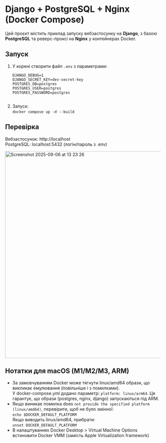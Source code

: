 # Django + PostgreSQL + Nginx (Docker Compose)

Цей проєкт містить приклад запуску вебзастосунку на **Django**, з базою **PostgreSQL** та реверс-проксі на **Nginx** у контейнерах Docker.  

## Запуск
  
1. У корені створити файл `.env` з параметрами:
   ```
   DJANGO_DEBUG=1
   DJANGO_SECRET_KEY=dev-secret-key
   POSTGRES_DB=postgres
   POSTGRES_USER=postgres
   POSTGRES_PASSWORD=postgres
  
2. Запуск:  
```docker compose up -d --build```

## Перевірка
  
Вебзастосунок: http://localhost  
PostgreSQL: localhost:5432 (логін/пароль з .env)  

<img width="1093" height="668" alt="Screenshot 2025-09-06 at 13 23 26" src="https://github.com/user-attachments/assets/8e53ffe5-2dc9-4d16-883a-54efc5501804" />
  
## Нотатки для macOS (M1/M2/M3, ARM)
- За замовчуванням Docker може тягнути linux/amd64 образи, що викликає емулювання (повільніше і з помилками).  
У docker-compose.yml додано параметр: ```platform: linux/arm64```. Це гарантує, що образи (postgres, nginx, django) запускаються під ARM.  
- Якщо виникає помилка does `not provide the specified platform (linux/amd64)`, перевірити, щоб не було змінної:  
```echo $DOCKER_DEFAULT_PLATFORM```  
Якщо виводить linux/amd64, прибрати:  
```unset DOCKER_DEFAULT_PLATFORM```  
- В налаштуваннях Docker Desktop > Virtual Machine Options встиновити Docker VMM (замість Apple Virtualization framework)  

